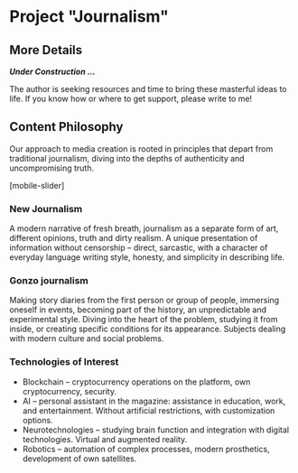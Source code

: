 # Project "Journalism"

## More Details

***Under Construction …***

The author is seeking resources and time to bring these masterful ideas to life. If you know how or where to get support, please write to me!

## Content Philosophy

Our approach to media creation is rooted in principles that depart from traditional journalism, diving into the depths of authenticity and uncompromising truth.

[mobile-slider]

### New Journalism

A modern narrative of fresh breath, journalism as a separate form of art, different opinions, truth and dirty realism. A unique presentation of information without censorship – direct, sarcastic, with a character of everyday language writing style, honesty, and simplicity in describing life.

### Gonzo journalism

Making story diaries from the first person or group of people, immersing oneself in events, becoming part of the history, an unpredictable and experimental style. Diving into the heart of the problem, studying it from inside, or creating specific conditions for its appearance. Subjects dealing with modern culture and social problems.

### Technologies of Interest

- Blockchain – cryptocurrency operations on the platform, own cryptocurrency, security.
- AI – personal assistant in the magazine: assistance in education, work, and entertainment. Without artificial restrictions, with customization options.
- Neurotechnologies – studying brain function and integration with digital technologies. Virtual and augmented reality.
- Robotics – automation of complex processes, modern prosthetics, development of own satellites.